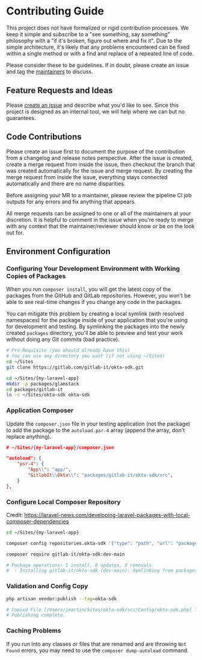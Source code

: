 # Contributing Guide

This project does not have formalized or rigid contribution processes. We keep it simple and subscribe to a "see something, say something" philosophy with a "if it's broken, figure out where and fix it". Due to the simple architecture, it's likely that any problems encountered can be fixed within a single method or with a find and replace of a repeated line of code.

Please consider these to be guidelines. If in doubt, please create an issue and tag the [maintainers](README.md#maintainers) to discuss.

## Feature Requests and Ideas

Please [create an issue](https://gitlab.com/gitlab-it/okta-sdk/-/issues) and describe what you'd like to see. Since this project is designed as an internal tool, we will help where we can but no guarantees.

## Code Contributions

Please create an issue first to document the purpose of the contribution from a changelog and release notes perspective. After the issue is created, create a merge request from inside the issue, then checkout the branch that was created automatically for the issue and merge request. By creating the merge request from inside the issue, everything stays connected automatically and there are no name disparities.

Before assigning your MR to a maintainer, please review the pipeline CI job outputs for any errors and fix anything that appears.

All merge requests can be assigned to one or all of the maintainers at your discretion. It is helpful to comment in the issue when you're ready to merge with any context that the maintainer/reviewer should know or be on the look out for.

## Environment Configuration

### Configuring Your Development Environment with Working Copies of Packages

When you run `composer install`, you will get the latest copy of the packages from the GitHub and GitLab repositories. However, you won't be able to see real-time changes if you change any code in the packages.

You can mitigate this problem by creating a local symlink (with resolved namespaces) for the package inside of your application that you're using for development and testing. By symlinking the packages into the newly created `packages` directory, you'll be able to preview and test your work without doing any Git commits (bad practice).

```bash
# Pre-Requisite (you should already have this)
# You can use any directory you want (if not using ~/Sites)
cd ~/Sites
git clone https://gitlab.com/gitlab-it/okta-sdk.git
```

```bash
cd ~/Sites/{my-laravel-app}
mkdir -p packages/glamstack
cd packages/gitlab-it
ln -s ~/Sites/okta-sdk okta-sdk
```

### Application Composer

Update the `composer.json` file in your testing application (not the package) to add the package to the `autoload.psr-4` array (append the array, don't replace anything).

```json
# ~/Sites/{my-laravel-app}/composer.json

"autoload": {
    "psr-4": {
        "App\\": "app/",
        "GitlabIt\\Okta\\": "packages/gitlab-it/okta-sdk/src",
    }
},
```

### Configure Local Composer Repository

Credit: https://laravel-news.com/developing-laravel-packages-with-local-composer-dependencies

```bash
cd ~/Sites/{my-laravel-app}

composer config repositories.okta-sdk '{"type": "path", "url": "packages/gitlab-it/okta-sdk"}' --file composer.json

composer require gitlab-it/okta-sdk:dev-main

# Package operations: 1 install, 0 updates, 0 removals
#  - Installing gitlab-it/okta-sdk (dev-main): Symlinking from packages/gitlab-it/okta-sdk
```

### Validation and Config Copy

```bash
php artisan vendor:publish --tag=okta-sdk

# Copied File [/Users/jmartin/Sites/okta-sdk/src/Config/okta-sdk.php] To [/config/okta-sdk.php]
# Publishing complete.
```

### Caching Problems

If you run into any classes or files that are renamed and are throwing `Not Found` errors, you may need to use the `composer dump-autoload` command.
